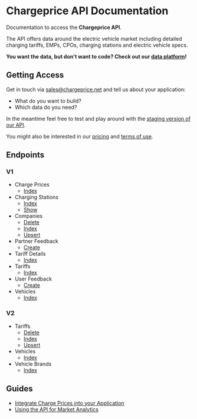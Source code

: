 # Chargeprice API Documentation

Documentation to access the **Chargeprice API**.

The API offers data around the electric vehicle market including detailed
charging tariffs, EMPs, CPOs, charging stations and electric vehicle specs.

**You want the data, but don't want to code? Check out our [data
platform](./data_platform.md)!**

## Getting Access

Get in touch via sales@chargeprice.net and tell us about your application:

* What do you want to build?
* Which data do you need?


In the meantime feel free to test and play around with the [staging version of
our API](./test_the_api.md).

You might also be interested in our
[pricing](https://www.chargeprice.net) and [terms of use](./terms.md).

## Endpoints

### V1

* Charge Prices
  * [Index](./api/v1/charge_prices/index.md)
* Charging Stations
  * [Index](./api/v1/charging_stations/index.md)
  * [Show](./api/v1/charging_stations/show.md)
* Companies
  * [Delete](./api/v1/companies/delete.md)
  * [Index](./api/v1/companies/index.md)
  * [Upsert](./api/v1/companies/upsert.md)
* Partner Feedback
  * [Create](./api/v1/partner_feedback/create.md)
* Tariff Details
  * [Index](./api/v1/tariff_details/index.md)
* Tariffs
  * [Index](./api/v1/tariffs/index.md)
* User Feedback
  * [Create](./api/v1/user_feedback/create.md)
* Vehicles
  * [Index](./api/v1/vehicles/index.md)

### V2

* Tariffs
  * [Delete](./api/v2/tariffs/delete.md)
  * [Index](./api/v2/tariffs/index.md)
  * [Upsert](./api/v2/tariffs/upsert.md)
* Vehicles
  * [Index](./api/v2/vehicles/index.md)
* Vehicle Brands
  * [Index](./api/v2/vehicle_brands/index.md)

## Guides

* [Integrate Charge Prices into your
  Application](./guides/integrate_charge_prices.md)
* [Using the API for Market
  Analytics](./guides/using_the_api_for_market_analytics.md)
